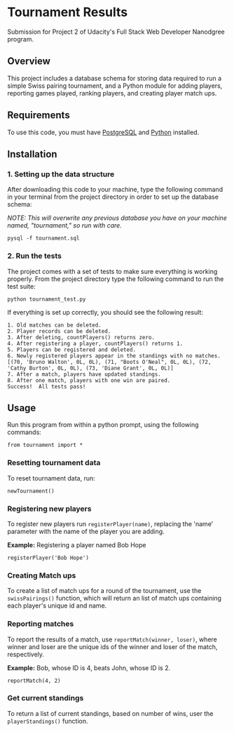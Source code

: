 Tournament Results
=======================================================

Submission for Project 2 of Udacity's Full Stack Web Developer Nanodgree program.

## Overview

This project includes a database schema for storing data required to run a simple Swiss pairing tournament, and a Python module for adding players, reporting games played, ranking players, and creating player match ups.

## Requirements

To use this code, you must have [PostgreSQL](http://www.postgresql.org/) and [Python](https://www.python.org/) installed.

## Installation

### 1. Setting up the data structure

After downloading this code to your machine, type the following command in your terminal from the project directory in order to set up the database schema:

*NOTE: This will overwrite any previous database you have on your machine named, "tournament," so run with care.*

```
pysql -f tournament.sql
```

### 2. Run the tests

The project comes with a set of tests to make sure everything is working properly. From the project directory type the following command to run the test suite:

```
python tournament_test.py
```

If everything is set up correctly, you should see the following result:

```
1. Old matches can be deleted.
2. Player records can be deleted.
3. After deleting, countPlayers() returns zero.
4. After registering a player, countPlayers() returns 1.
5. Players can be registered and deleted.
6. Newly registered players appear in the standings with no matches.
[(70, 'Bruno Walton', 0L, 0L), (71, "Boots O'Neal", 0L, 0L), (72, 'Cathy Burton', 0L, 0L), (73, 'Diane Grant', 0L, 0L)]
7. After a match, players have updated standings.
8. After one match, players with one win are paired.
Success!  All tests pass!
```

## Usage

Run this program from within a python prompt, using the following commands:

```
from tournament import *
```

### Resetting tournament data

To reset tournament data, run:

```
newTournament()
```

### Registering new players

To register new players run `registerPlayer(name)`, replacing the 'name' parameter with the name of the player you are adding.

**Example:** Registering a player named Bob Hope
```
registerPlayer('Bob Hope')
```

### Creating Match ups

To create a list of match ups for a round of the tournament, use the `swissPairings()` function, which will return an list of match ups containing each player's unique id and name.

### Reporting matches

To report the results of a match, use `reportMatch(winner, loser)`, where winner and loser are the unique ids of the winner and loser of the match, respectively.

**Example:** Bob, whose ID is 4, beats John, whose ID is 2.
```
reportMatch(4, 2)
```

### Get current standings

To return a list of current standings, based on number of wins, user the `playerStandings()` function.
